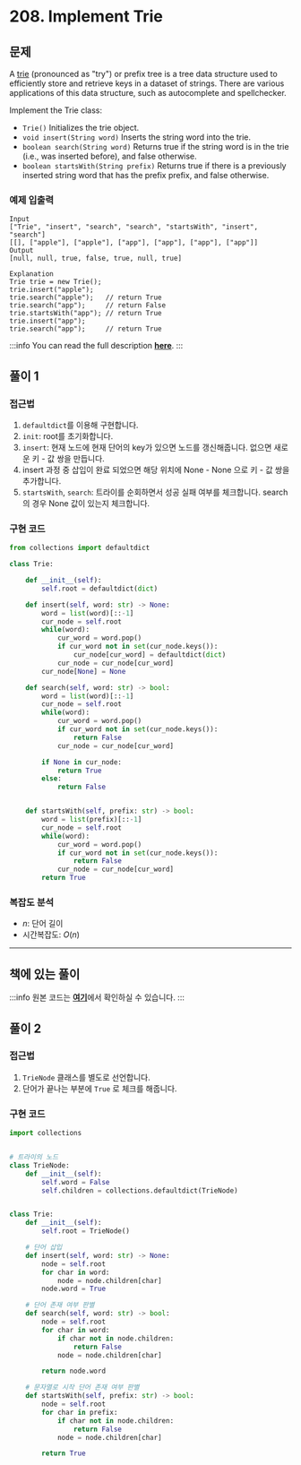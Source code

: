 # 208. Implement Trie

## 문제

A [trie](https://en.wikipedia.org/wiki/Trie) (pronounced as "try") or prefix tree is a tree data structure used to efficiently store and retrieve keys in a dataset of strings. There are various applications of this data structure, such as autocomplete and spellchecker.

Implement the Trie class:

- `Trie()` Initializes the trie object.
- `void insert(String word)` Inserts the string word into the trie.
- `boolean search(String word)` Returns true if the string word is in the trie (i.e., was inserted before), and false otherwise.
- `boolean startsWith(String prefix)` Returns true if there is a previously inserted string word that has the prefix prefix, and false otherwise.

### 예제 입출력

```
Input
["Trie", "insert", "search", "search", "startsWith", "insert", "search"]
[[], ["apple"], ["apple"], ["app"], ["app"], ["app"], ["app"]]
Output
[null, null, true, false, true, null, true]

Explanation
Trie trie = new Trie();
trie.insert("apple");
trie.search("apple");   // return True
trie.search("app");     // return False
trie.startsWith("app"); // return True
trie.insert("app");
trie.search("app");     // return True
```

:::info
You can read the full description [**here**](https://leetcode.com/problems/implement-trie-prefix-tree/).
:::

## 풀이 1

### 접근법

1. `defaultdict`를 이용해 구현합니다.
2. `init`: root를 초기화합니다.
3. `insert`: 현재 노드에 현재 단어의 key가 있으면 노드를 갱신해줍니다. 없으면 새로운 키 - 값 쌍을 만듭니다.
4. insert 과정 중 삽입이 완료 되었으면 해당 위치에 None - None 으로 키 - 값 쌍을 추가합니다.
5. `startsWith`, `search`: 트라이를 순회하면서 성공 실패 여부를 체크합니다. search의 경우 None 값이 있는지 체크합니다.

### 구현 코드

```python
from collections import defaultdict

class Trie:

    def __init__(self):
        self.root = defaultdict(dict)

    def insert(self, word: str) -> None:
        word = list(word)[::-1]
        cur_node = self.root
        while(word):
            cur_word = word.pop()
            if cur_word not in set(cur_node.keys()):
                cur_node[cur_word] = defaultdict(dict)
            cur_node = cur_node[cur_word]
        cur_node[None] = None

    def search(self, word: str) -> bool:
        word = list(word)[::-1]
        cur_node = self.root
        while(word):
            cur_word = word.pop()
            if cur_word not in set(cur_node.keys()):
                return False
            cur_node = cur_node[cur_word]

        if None in cur_node:
            return True
        else:
            return False


    def startsWith(self, prefix: str) -> bool:
        word = list(prefix)[::-1]
        cur_node = self.root
        while(word):
            cur_word = word.pop()
            if cur_word not in set(cur_node.keys()):
                return False
            cur_node = cur_node[cur_word]
        return True
```

### 복잡도 분석

- $n$: 단어 길이
- 시간복잡도: $O(n)$

---

## 책에 있는 풀이

:::info
원본 코드는 [**여기**](https://github.com/onlybooks/algorithm-interview)에서 확인하실 수 있습니다.
:::

## 풀이 2

### 접근법

1. `TrieNode` 클래스를 별도로 선언합니다.
2. 단어가 끝나는 부분에 `True` 로 체크를 해줍니다.

### 구현 코드

```python
import collections


# 트라이의 노드
class TrieNode:
    def __init__(self):
        self.word = False
        self.children = collections.defaultdict(TrieNode)


class Trie:
    def __init__(self):
        self.root = TrieNode()

    # 단어 삽입
    def insert(self, word: str) -> None:
        node = self.root
        for char in word:
            node = node.children[char]
        node.word = True

    # 단어 존재 여부 판별
    def search(self, word: str) -> bool:
        node = self.root
        for char in word:
            if char not in node.children:
                return False
            node = node.children[char]

        return node.word

    # 문자열로 시작 단어 존재 여부 판별
    def startsWith(self, prefix: str) -> bool:
        node = self.root
        for char in prefix:
            if char not in node.children:
                return False
            node = node.children[char]

        return True
```
